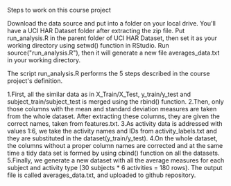 
Steps to work on this course project

Download the data source and put into a folder on your local drive. You'll have a UCI HAR Dataset folder after extracting the zip file.
Put run_analysis.R in the parent folder of UCI HAR Dataset, then set it as your working directory using setwd() function in RStudio.
Run source("run_analysis.R"), then it will generate a new file averages_data.txt in your working directory.


The script run_analysis.R performs the 5 steps described in the course project's definition.

1.First, all the similar data as in X_Train/X_Test, y_train/y_test and subject_train/subject_test is merged using the rbind() function. 
2.Then, only those columns with the mean and standard deviation measures are taken from the whole dataset. After extracting these columns, they are given the correct names, taken from features.txt.
3.As activity data is addressed with values 1:6, we take the activity names and IDs from activity_labels.txt and they are substituted in the dataset(y_train/y_test).
4.On the whole dataset, the columns without a proper column names are corrected and at the same time a tidy data set is formed by using cbind() function on all the datasets.
5.Finally, we generate a new dataset with all the average measures for each subject and activity type (30 subjects * 6 activities = 180 rows). The output file is called averages_data.txt, and uploaded to github repository.
